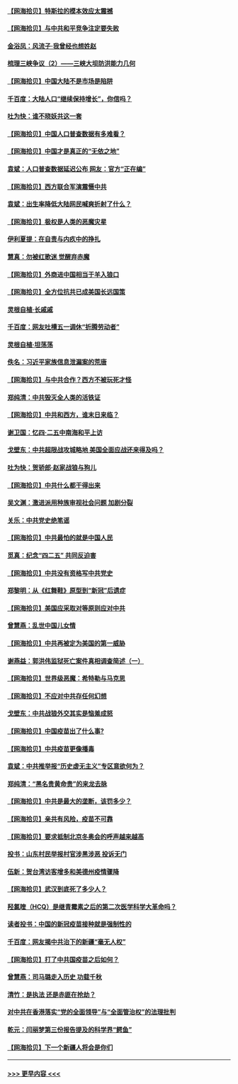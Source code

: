 #### [【网海拾贝】特斯拉的模本效应太震撼](../pages/nsc993/n12925626.md?t=05052351) 
#### [【网海拾贝】与中共和平竞争注定要失败](../pages/nsc993/n12923326.md?t=05052351) 
#### [金浴凤：风流子‧我曾经也想姓赵](../pages/nsc993/n12920911.md?t=05052351) 
#### [梳理三峡争议（2）——三峡大坝防洪能力几何](../pages/nsc993/n12920173.md?t=05052351) 
#### [【网海拾贝】中国大陆不是市场是陷阱](../pages/nsc993/n12920143.md?t=05052351) 
#### [千百度：大陆人口“继续保持增长”，你信吗？](../pages/nsc993/n12918946.md?t=05052351) 
#### [吐为快：谁不晓妖共这一套](../pages/nsc993/n12918941.md?t=05052351) 
#### [【网海拾贝】中国人口普查数据有多难看？](../pages/nsc993/n12917822.md?t=05052351) 
#### [【网海拾贝】中国才是真正的“无依之地”](../pages/nsc993/n12915845.md?t=05052351) 
#### [袁斌：人口普查数据延迟公布 网友：官方“正在编”](../pages/nsc993/n12915748.md?t=05052351) 
#### [【网海拾贝】西方联合军演震慑中共](../pages/nsc993/n12913466.md?t=05052351) 
#### [袁斌：出生率降低大陆网民喊爽折射了什么？](../pages/nsc993/n12913365.md?t=05052351) 
#### [【网海拾贝】极权是人类的恶魔灾星](../pages/nsc993/n12910697.md?t=05052351) 
#### [伊利夏提：在自责与内疚中的挣扎](../pages/nsc993/n12910493.md?t=05052351) 
#### [慧真：勿被红歌迷 觉醒弃赤魔](../pages/nsc993/n12910485.md?t=05052351) 
#### [【网海拾贝】外商进中国相当于羊入狼口](../pages/nsc993/n12908274.md?t=05052351) 
#### [【网海拾贝】全方位抗共已成美国长远国策](../pages/nsc993/n12906878.md?t=05052351) 
#### [灵根自植‧长戚戚](../pages/nsc993/n12905585.md?t=05052351) 
#### [千百度：网友吐槽五一调休“折腾劳动者”](../pages/nsc993/n12905934.md?t=05052351) 
#### [灵根自植‧坦荡荡](../pages/nsc993/n12905562.md?t=05052351) 
#### [佚名：习近平家族信息泄漏案的荒唐](../pages/nsc993/n12904705.md?t=05052351) 
#### [【网海拾贝】与中共合作？西方不被玩死才怪](../pages/nsc993/n12903873.md?t=05052351) 
#### [郑纯清：中共毁灭全人类的活铁证](../pages/nsc993/n12903785.md?t=05052351) 
#### [【网海拾贝】中共和西方，谁末日来临？](../pages/nsc993/n12903482.md?t=05052351) 
#### [谢卫国：忆四‧二五中南海和平上访](../pages/nsc993/n12902192.md?t=05052351) 
#### [戈壁东：中共超限战攻城略地 美国全面应战还来得及吗？](../pages/nsc993/n12902297.md?t=05052351) 
#### [吐为快：贺骄郎‧赵家战狼与狗儿](../pages/nsc993/n12902280.md?t=05052351) 
#### [【网海拾贝】中共什么都干得出来](../pages/nsc993/n12897500.md?t=05052351) 
#### [吴文渊：激进派用种族审视社会问题 加剧分裂](../pages/nsc993/n12893881.md?t=05052351) 
#### [关乐：中共党史绝笔谣](../pages/nsc993/n12897270.md?t=05052351) 
#### [【网海拾贝】中共最怕的就是中国人民](../pages/nsc993/n12894705.md?t=05052351) 
#### [觅真：纪念“四二五” 共同反迫害](../pages/nsc993/n12894553.md?t=05052351) 
#### [【网海拾贝】中共没有资格写中共党史](../pages/nsc993/n12892231.md?t=05052351) 
#### [郑黎明：从《红舞鞋》原型到“新冠”后遗症](../pages/nsc993/n12890469.md?t=05052351) 
#### [【网海拾贝】美国应采取对等原则应对中共](../pages/nsc993/n12889176.md?t=05052351) 
#### [曾慧燕：乱世中国儿女情](../pages/nsc993/n12887931.md?t=05052351) 
#### [【网海拾贝】中共再被定为美国的第一威胁](../pages/nsc993/n12887580.md?t=05052351) 
#### [谢燕益：郭洪伟监狱死亡案件真相调查简述（一）](../pages/nsc993/n12885648.md?t=05052351) 
#### [【网海拾贝】世界级恶魔：希特勒与马克思](../pages/nsc993/n12884062.md?t=05052351) 
#### [【网海拾贝】不应对中共存任何幻想](../pages/nsc993/n12881460.md?t=05052351) 
#### [戈壁东：中共战狼外交其实是恼羞成怒](../pages/nsc993/n12880392.md?t=05052351) 
#### [【网海拾贝】中国疫苗出了什么事?](../pages/nsc993/n12879124.md?t=05052351) 
#### [【网海拾贝】中共疫苗更像播毒](../pages/nsc993/n12876631.md?t=05052351) 
#### [袁斌：中共推举报“历史虚无主义”专区意欲何为？](../pages/nsc993/n12876530.md?t=05052351) 
#### [郑纯清：“黑名贵黄命贵”的来龙去脉](../pages/nsc993/n12875589.md?t=05052351) 
#### [【网海拾贝】中共是最大的垄断，该罚多少？](../pages/nsc993/n12874006.md?t=05052351) 
#### [【网海拾贝】亲共有风险，疫苗不可靠](../pages/nsc993/n12872224.md?t=05052351) 
#### [【网海拾贝】要求抵制北京冬奥会的呼声越来越高](../pages/nsc993/n12868962.md?t=05052351) 
#### [投书：山东村民举报村官涉黑涉恶 投诉无门](../pages/nsc993/n12869726.md?t=05052351) 
#### [伍新：贺台湾访客增多和美德州疫情骤降](../pages/nsc993/n12865651.md?t=05052351) 
#### [【网海拾贝】武汉到底死了多少人？](../pages/nsc993/n12863707.md?t=05052351) 
#### [羟氯喹（HCQ）是继青霉素之后的第二次医学科学大革命吗？](../pages/nsc993/n12638564.md?t=05052351) 
#### [读者投书：中国的新冠疫苗接种就是强制性的](../pages/nsc993/n12859932.md?t=05052351) 
#### [千百度：网友揭中共治下的新疆“毫无人权”](../pages/nsc993/n12858385.md?t=05052351) 
#### [【网海拾贝】打了中共国疫苗之后如何？](../pages/nsc993/n12857866.md?t=05052351) 
#### [曾慧燕：司马璐走入历史 功载千秋](../pages/nsc993/n12856996.md?t=05052351) 
#### [清竹：是执法 还是赤匪在抢劫？](../pages/nsc993/n12856952.md?t=05052351) 
#### [对中共在香港落实“党的全面领导”与“全面管治权”的法理批判](../pages/nsc993/n12856929.md?t=05052351) 
#### [乾元：闫丽梦第三份报告提及的科学界“鳄鱼”](../pages/nsc993/n12855985.md?t=05052351) 
#### [【网海拾贝】下一个新疆人将会是你们](../pages/nsc993/n12855864.md?t=05052351) 

----
#### [ >>> 更早内容 <<< ](../indexes/nsc993-earlier.md)
